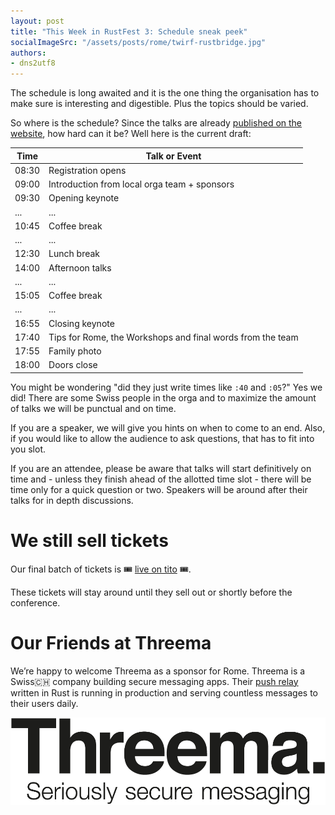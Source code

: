 ```yaml
---
layout: post
title: "This Week in RustFest 3: Schedule sneak peek"
socialImageSrc: "/assets/posts/rome/twirf-rustbridge.jpg"
authors:
- dns2utf8
---
```


The schedule is long awaited and it is the one thing the organisation has to make sure is interesting and digestible.
Plus the topics should be varied.

So where is the schedule? Since the talks are already [published on the website](https://rome.rustfest.eu/talks/), how hard can it be?
Well here is the current draft:

| Time  | Talk or Event      |
|-------|--------------------|
| 08:30 | Registration opens |
| 09:00 | Introduction from local orga team + sponsors |
| 09:30 | Opening keynote |
| ...   | ... |
| 10:45 | Coffee break |
| ...   | ... |
| 12:30 | Lunch break |
| 14:00 | Afternoon talks |
| ...   | ... |
| 15:05 | Coffee break |
| ...   | ... |
| 16:55 | Closing keynote |
| 17:40 | Tips for Rome, the Workshops and final words from the team |
| 17:55 | Family photo |
| 18:00 | Doors close |

You might be wondering "did they just write times like `:40` and `:05`?"
Yes we did!
There are some Swiss people in the orga and to maximize the amount of talks we will be punctual and on time.

If you are a speaker, we will give you hints on when to come to an end.
Also, if you would like to allow the audience to ask questions, that has to fit into you slot.

If you are an attendee, please be aware that talks will start definitively on time and - unless they finish ahead of the allotted time slot - there will be time only for a quick question or two.
Speakers will be around after their talks for in depth discussions.


# We still sell tickets

Our final batch of tickets is 🎟 [live on tito](https://ti.to/asquera-event-ug/rustfest-rome-2018/) 🎟.

These tickets will stay around until they sell out or shortly before the conference.

# Our Friends at Threema

We’re happy to welcome Threema as a sponsor for Rome.
Threema is a Swiss🇨🇭 company building secure messaging apps.
Their [push relay](https://github.com/threema-ch/push-relay) written in Rust is running in production and serving countless messages to their users daily.

<a href="https://threema.ch" target="_blank">![Threema](/assets/sponsors/threema.png)</a>

